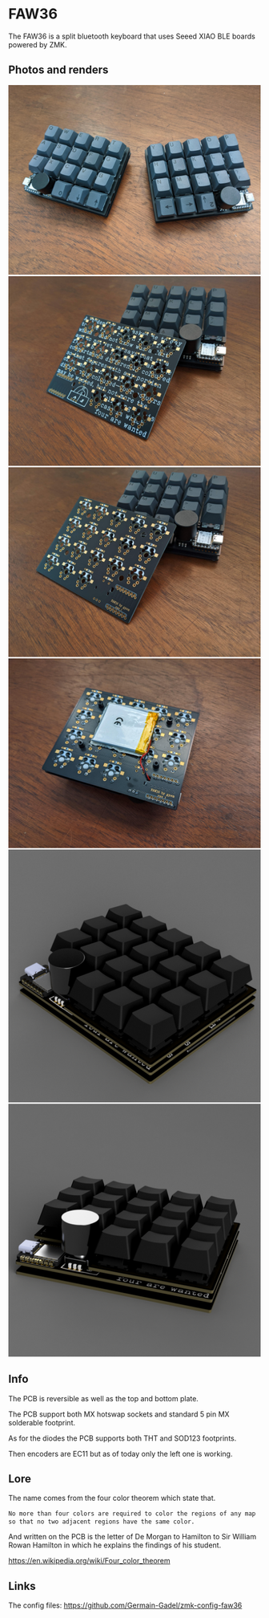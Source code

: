 # FAW36

The FAW36 is a split bluetooth keyboard that uses Seeed XIAO BLE boards powered by ZMK.

## Photos and renders
![pic 1](photos/pic1.jpg)
![pic 2](photos/pic2.jpg)
![pic 3](photos/pic3.jpg)
![pic 4](photos/pic4.jpg)
![render 4](photos/render1.png)
![render 5](photos/render2.png)
## Info

The PCB is reversible as well as the top and bottom plate.

The PCB support both MX hotswap sockets and standard 5 pin MX solderable footprint.

As for the diodes the PCB supports both THT and SOD123 footprints.

Then encoders are EC11 but as of today only the left one is working.
## Lore

The name comes from the four color theorem which state that.
```
No more than four colors are required to color the regions of any map
so that no two adjacent regions have the same color.
```
And written on the PCB is the letter of De Morgan to Hamilton to Sir William Rowan Hamilton in which he explains the findings of his student.

https://en.wikipedia.org/wiki/Four_color_theorem
## Links

The config files: https://github.com/Germain-Gadel/zmk-config-faw36
